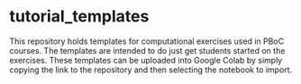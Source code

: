 # tutorial_templates

This repository holds templates for computational exercises used in PBoC courses. The templates are intended to do just get students started on the exercises. These templates can be uploaded into Google Colab by simply copying the link to the repository and then selecting the notebook to import.
